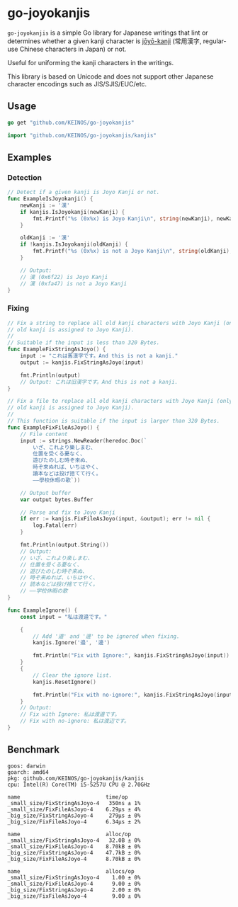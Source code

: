 # go-joyokanjis

`go-joyokanjis` is a simple Go library for Japanese writings that lint or determines whether a given kanji character is [jōyō-kanji](https://en.wikipedia.org/wiki/J%C5%8Dy%C5%8D_kanji) (常用漢字, regular-use Chinese characters in Japan) or not.

Useful for uniforming the kanji characters in the writings.

This library is based on Unicode and does not support other Japanese character encodings such as JIS/SJIS/EUC/etc.

## Usage

```go
go get "github.com/KEINOS/go-joyokanjis"
```

```go
import "github.com/KEINOS/go-joyokanjis/kanjis"
```

## Examples

### Detection

```go
// Detect if a given kanji is Joyo Kanji or not.
func ExampleIsJoyokanji() {
    newKanji := '漢'
    if kanjis.IsJoyokanji(newKanji) {
        fmt.Printf("%s (0x%x) is Joyo Kanji\n", string(newKanji), newKanji)
    }

    oldKanji := '漢'
    if !kanjis.IsJoyokanji(oldKanji) {
        fmt.Printf("%s (0x%x) is not a Joyo Kanji\n", string(oldKanji), oldKanji)
    }

    // Output:
    // 漢 (0x6f22) is Joyo Kanji
    // 漢 (0xfa47) is not a Joyo Kanji
}
```

### Fixing

```go
// Fix a string to replace all old kanji characters with Joyo Kanji (only if the
// old kanji is assigned to Joyo Kanji).
//
// Suitable if the input is less than 320 Bytes.
func ExampleFixStringAsJoyo() {
    input := "これは舊漢字です。And this is not a kanji."
    output := kanjis.FixStringAsJoyo(input)

    fmt.Println(output)
    // Output: これは旧漢字です。And this is not a kanji.
}
```

```go
// Fix a file to replace all old kanji characters with Joyo Kanji (only if the
// old kanji is assigned to Joyo Kanji).
//
// This function is suitable if the input is larger than 320 Bytes.
func ExampleFixFileAsJoyo() {
    // File content
    input := strings.NewReader(heredoc.Doc(`
        いざ、これより樂しまむ、
        仕置を受くる憂なく、
        遊びたのしむ時ぞ來ぬ、
        時ぞ來ぬれば、いちはやく、
        讀本などは投げ捨てて行く。
        ――學校休暇の歌`))

    // Output buffer
    var output bytes.Buffer

    // Parse and fix to Joyo Kanji
    if err := kanjis.FixFileAsJoyo(input, &output); err != nil {
        log.Fatal(err)
    }

    fmt.Println(output.String())
    // Output:
    // いざ、これより楽しまむ、
    // 仕置を受くる憂なく、
    // 遊びたのしむ時ぞ来ぬ、
    // 時ぞ来ぬれば、いちはやく、
    // 読本などは投げ捨てて行く。
    // ――学校休暇の歌
}
```

```go
func ExampleIgnore() {
    const input = "私は渡邉です。"

    {
        // Add '邉' and '邊' to be ignored when fixing.
        kanjis.Ignore('邉', '邊')

        fmt.Println("Fix with Ignore:", kanjis.FixStringAsJoyo(input))
    }
    {
        // Clear the ignore list.
        kanjis.ResetIgnore()

        fmt.Println("Fix with no-ignore:", kanjis.FixStringAsJoyo(input))
    }
    // Output:
    // Fix with Ignore: 私は渡邉です。
    // Fix with no-ignore: 私は渡辺です。
}
```

## Benchmark

```text
goos: darwin
goarch: amd64
pkg: github.com/KEINOS/go-joyokanjis/kanjis
cpu: Intel(R) Core(TM) i5-5257U CPU @ 2.70GHz

name                           time/op
_small_size/FixStringAsJoyo-4   350ns ± 1%
_small_size/FixFileAsJoyo-4    6.29µs ± 4%
_big_size/FixStringAsJoyo-4     279µs ± 0%
_big_size/FixFileAsJoyo-4      6.34µs ± 2%

name                           alloc/op
_small_size/FixStringAsJoyo-4   32.0B ± 0%
_small_size/FixFileAsJoyo-4    8.70kB ± 0%
_big_size/FixStringAsJoyo-4    47.7kB ± 0%
_big_size/FixFileAsJoyo-4      8.70kB ± 0%

name                           allocs/op
_small_size/FixStringAsJoyo-4    1.00 ± 0%
_small_size/FixFileAsJoyo-4      9.00 ± 0%
_big_size/FixStringAsJoyo-4      2.00 ± 0%
_big_size/FixFileAsJoyo-4        9.00 ± 0%
```
